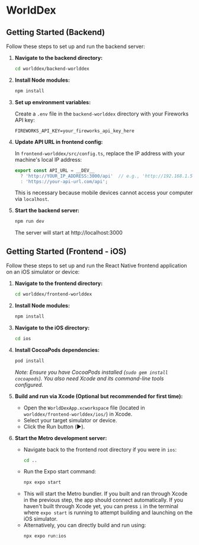 # WorldDex

## Getting Started (Backend)

Follow these steps to set up and run the backend server:

1. **Navigate to the backend directory:**

   ```bash
   cd worlddex/backend-worlddex
   ```

2. **Install Node modules:**

   ```bash
   npm install
   ```

3. **Set up environment variables:**

   Create a `.env` file in the `backend-worlddex` directory with your Fireworks API key:

   ```
   FIREWORKS_API_KEY=your_fireworks_api_key_here
   ```

4. **Update API URL in frontend config:**

   In `frontend-worlddex/src/config.ts`, replace the IP address with your machine's local IP address:

   ```typescript
   export const API_URL = __DEV__ 
     ? 'http://YOUR_IP_ADDRESS:3000/api'  // e.g., 'http://192.168.1.5:3000/api'
     : 'https://your-api-url.com/api';
   ```

   This is necessary because mobile devices cannot access your computer via `localhost`.

5. **Start the backend server:**

   ```bash
   npm run dev
   ```

   The server will start at http://localhost:3000

## Getting Started (Frontend - iOS)

Follow these steps to set up and run the React Native frontend application on an iOS simulator or device:

1.  **Navigate to the frontend directory:**

    ```bash
    cd worlddex/frontend-worlddex
    ```

2.  **Install Node modules:**

    ```bash
    npm install
    ```

3.  **Navigate to the iOS directory:**

    ```bash
    cd ios
    ```

4.  **Install CocoaPods dependencies:**

    ```bash
    pod install
    ```

    _Note: Ensure you have CocoaPods installed (`sudo gem install cocoapods`). You also need Xcode and its command-line tools configured._

5.  **Build and run via Xcode (Optional but recommended for first time):**

    - Open the `WorldDexApp.xcworkspace` file (located in `worlddex/frontend-worlddex/ios/`) in Xcode.
    - Select your target simulator or device.
    - Click the Run button (▶︎).

6.  **Start the Metro development server:**
    - Navigate back to the frontend root directory if you were in `ios`:
      ```bash
      cd ..
      ```
    - Run the Expo start command:
      ```bash
      npx expo start
      ```
    - This will start the Metro bundler. If you built and ran through Xcode in the previous step, the app should connect automatically. If you haven't built through Xcode yet, you can press `i` in the terminal where `expo start` is running to attempt building and launching on the iOS simulator.
    - Alternatively, you can directly build and run using:
      ```bash
      npx expo run:ios
      ```
